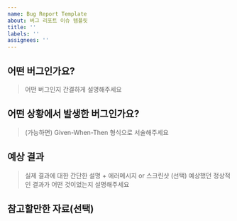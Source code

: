 ```yaml
---
name: Bug Report Template
about: 버그 리포트 이슈 템플릿
title: ''
labels: ''
assignees: ''
---
```


## 어떤 버그인가요?

> 어떤 버그인지 간결하게 설명해주세요

## 어떤 상황에서 발생한 버그인가요?

> (가능하면) Given-When-Then 형식으로 서술해주세요

## 예상 결과

> 실제 결과에 대한 간단한 설명 + 에러메시지 or 스크린샷 (선택)
> 예상했던 정상적인 결과가 어떤 것이었는지 설명해주세요

## 참고할만한 자료(선택)
